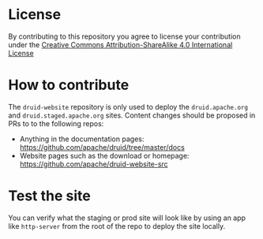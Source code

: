 # License

By contributing to this repository you agree to license your contribution under the [Creative Commons Attribution-ShareAlike 4.0 International License](http://creativecommons.org/licenses/by-sa/4.0/)

# How to contribute

The `druid-website` repository is only used to deploy the `druid.apache.org` and `druid.staged.apache.org` sites. Content changes should be proposed in PRs to to the following repos:

- Anything in the documentation pages: https://github.com/apache/druid/tree/master/docs
- Website pages such as the download or homepage: https://github.com/apache/druid-website-src

# Test the site

You can verify what the staging or prod site will look like by using an app like `http-server` from the root of the repo to deploy the site locally.